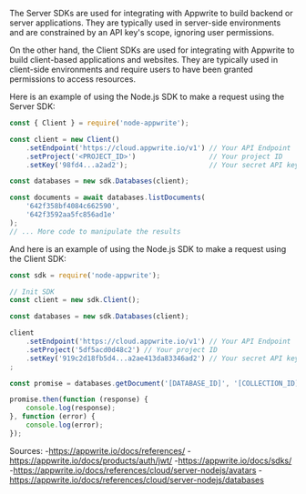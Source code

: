 The Server SDKs are used for integrating with Appwrite to build backend or server applications. They are typically used in server-side environments and are constrained by an API key's scope, ignoring user permissions.

On the other hand, the Client SDKs are used for integrating with Appwrite to build client-based applications and websites. They are typically used in client-side environments and require users to have been granted permissions to access resources.

Here is an example of using the Node.js SDK to make a request using the Server SDK:

```javascript
const { Client } = require('node-appwrite');

const client = new Client()
    .setEndpoint('https://cloud.appwrite.io/v1') // Your API Endpoint
    .setProject('<PROJECT_ID>')                  // Your project ID
    .setKey('98fd4...a2ad2');                    // Your secret API key

const databases = new sdk.Databases(client);

const documents = await databases.listDocuments(
    '642f358bf4084c662590',
    '642f3592aa5fc856ad1e'
);
// ... More code to manipulate the results
```

And here is an example of using the Node.js SDK to make a request using the Client SDK:

```javascript
const sdk = require('node-appwrite');

// Init SDK
const client = new sdk.Client();

const databases = new sdk.Databases(client);

client
    .setEndpoint('https://cloud.appwrite.io/v1') // Your API Endpoint
    .setProject('5df5acd0d48c2') // Your project ID
    .setKey('919c2d18fb5d4...a2ae413da83346ad2') // Your secret API key
;

const promise = databases.getDocument('[DATABASE_ID]', '[COLLECTION_ID]', '[DOCUMENT_ID]');

promise.then(function (response) {
    console.log(response);
}, function (error) {
    console.log(error);
});
```

Sources:
-https://appwrite.io/docs/references/
-https://appwrite.io/docs/products/auth/jwt/
-https://appwrite.io/docs/sdks/
-https://appwrite.io/docs/references/cloud/server-nodejs/avatars
-https://appwrite.io/docs/references/cloud/server-nodejs/databases
